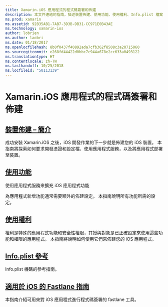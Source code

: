 ```yaml
---
title: Xamarin.iOS 應用程式的程式碼簽署和佈建
description: 本文件連結的指南，描述裝置佈建、使用功能、使用權利、Info.plist 檔案以及 fastlane。
ms.prod: xamarin
ms.assetid: 92B35AB1-7AB7-3D3B-DB31-CC971E0B43AE
ms.technology: xamarin-ios
author: lobrien
ms.author: laobri
ms.date: 01/18/2017
ms.openlocfilehash: 8b0f0437f40892ada7cfb362f8508c3a20715060
ms.sourcegitcommit: e268fd44422d0bbc7c944a678e2cc633a0493122
ms.translationtype: HT
ms.contentlocale: zh-TW
ms.lasthandoff: 10/25/2018
ms.locfileid: "50113139"
---
```

# <a name="code-signing-and-provisioning-for-xamarinios-apps"></a>Xamarin.iOS 應用程式的程式碼簽署和佈建

## <a name="device-provisioning--introductioniosget-startedinstallationdevice-provisioningindexmd"></a>[裝置佈建 – 簡介](~/ios/get-started/installation/device-provisioning/index.md)

成功安裝 Xamarin.iOS 之後，iOS 開發作業的下一步就是佈建您的 iOS 裝置。 本指南將探索如何要求開發憑證和設定檔、使用應用程式服務，以及將應用程式部署至裝置。

## <a name="working-with-capabilitiescapabilitiesindexmd"></a>[使用功能](capabilities/index.md)

使用應用程式服務來擴充 iOS 應用程式功能

為應用程式新增功能通常需要額外的佈建設定。 本指南說明所有功能所需的設定。

## <a name="working-with-entitlementsentitlementsmd"></a>[使用權利](entitlements.md)

權利是特殊的應用程式功能和安全性權限，其授與對象是已正確設定來使用這些功能和權限的應用程式。 本指南將說明如何使用它們來佈建您的 iOS 應用程式。

## <a name="infoplist-referenceinfoplist-referencemd"></a>[Info.plist 參考](infoplist-reference.md)

Info.plist 機碼的參考指南。

## <a name="introduction-to-fastlane-for-iosiosdeploy-testprovisioningfastlaneindexmd"></a>[適用於 iOS 的 Fastlane 指南](~/ios/deploy-test/provisioning/fastlane/index.md)

本指南介紹可用來對 iOS 應用程式進行程式碼簽署的 fastlane 工具。
